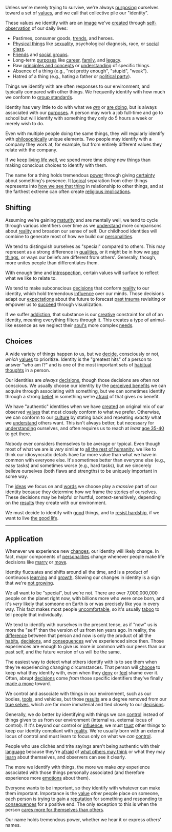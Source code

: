 
Unless we're merely trying to survive, we're always [purposing](purpose.md) ourselves toward a set of [values](values.md), and we call that collective pile our "identity".

These values we identify with are an [image](image.md) we've [created](creations.md) through [self-observation](awareness.md) of our daily lives:

- Pastimes, consumer goods, [trends](trends.md), and heroes.
- [Physical things](reality.md) like [sexuality](gender.md), psychological diagnosis, race, or [social class](classes.md).
- [Friends](people-friends.md) and [social groups](groups-member.md).
- Long-term [purposes](purpose.md) like [career](jobs-1_why.md), [family](people-family.md), and [legacy](legacy.md).
- Raw [principles and concepts](values.md) or [understanding](understanding.md) of specific things.
- Absence of a thing (e.g., "not pretty enough", "stupid", "weak").
- Hatred of a thing (e.g., hating a father or [political party](politics-conservativeliberal.md)).

Things we identify with are often responses to our environment, and typically compared with other things. We frequently identify with how much we conform to [group standards](rules.md).

Identity has very little to do with what we *[are](humanity.md)* or [are doing](mind-creativity-results.md), but is always associated with our [purposes](purpose.md). A person may work a job full-time and go to school but will identify with something they only do 5 hours a week or merely wish to do.

Even with multiple people doing the same things, they will regularly identify with [philosophically](philosophy.md) unique elements. Two people may identify with a company they work at, for example, but from entirely different values they relate with the company.

If we keep [living life well](goodlife.md), we spend more time *doing* new things than making conscious choices to identify with them.

The name for a thing holds tremendous [power](power.md) through giving [certainty](understanding-certainty.md) about something's presence. It [logical](logic.md) separation from other things represents into [how we see that thing](image.md) in relationship to other things, and at the farthest extreme can often create [religious implications](religion.md).

## Shifting

Assuming we're gaining [maturity](maturity.md) and are mentally well, we tend to cycle through various identifiers over time as we [understand](understanding.md) more comparisons about [reality](reality.md) and broaden our sense of self. Our childhood identities will combine to generate most of how we build our [personalities](personality.md).

We tend to distinguish ourselves as "special" compared to others. This may represent as a strong difference in [qualities](values.md), or it might be in how we [see things](image.md), or ways our beliefs are different from others'. Generally, though, more unites people than differentiates them.

With enough time and [introspection](awareness.md), certain values will surface to reflect what we like to relate to.

We tend to make subconscious [decisions](decisions.md) that conform [reality](reality.md) to our identity, which hold tremendous [influence](influence.md) over our minds. Those decisions adapt our [expectations](imagination.md) about the future to forecast [past trauma](hardship-ptsd.md) revisiting or empower us to [succeed](success-1_why.md) through visualization.

If we suffer [addiction](addiction.md), that substance is our [creative](mind-creativity.md) constraint for *all* of an identity, meaning everything filters through it. This creates a type of animal-like essence as we neglect their [soul's](humanity.md) more complex [needs](meaning-checklist.md).

## Choices

A wide variety of things happen *to* us, but we [decide](decisions.md), consciously or not, *which* [values](values.md) to prioritize. Identity is the "greatest hits" of a person to answer "who am I?" and is one of the most important sets of [habitual thoughts](habits.md) in a person.

Our identities are *always* [decisions](decisions.md), though those decisions are often not conscious. We usually choose our identity by the [perceived benefits](purpose.md) we can acquire through associating with something, but we can sometimes identify through a strong [belief](understanding-certainty.md) in something we're [afraid](mind-feelings-fear.md) of that gives *no* benefit.

We have "authentic" identities when we have [created](mind-creativity.md) an original mix of our observed [values](values.md) that most closely conform to what we prefer. Otherwise, we can conform to our [culture](culture.md) by stating back and repeating *exactly* what we [understand](understanding.md) others want. This isn't always better, but necessary for [understanding](understanding.md) ourselves, and often requires us to reach at *least* [age 35-40](maturity.md) to get there.

Nobody ever considers themselves to be average or typical. Even though most of what we are is *very* similar to [all the rest of humanity](humanity-universals.md), we like to think our idiosyncratic details have far more value than what we have in common with everyone else. It's sometimes better than everyone else (e.g., easy tasks) and sometimes worse (e.g., hard tasks), but we sincerely believe ourselves (both flaws and strengths) to be uniquely important in some way.

The [ideas](values.md) we focus on and [words](language.md) we choose play a *massive* part of our identity because they determine how we frame the [stories](stories.md) of ourselves. These decisions may be helpful or hurtful, context-sensitively, depending on the [results](mind-creativity-results.md) they create with our environment.

We must decide to identify with [good](morality.md) things, and to [resist hardship](hardship.md), if we want to live [the good life](goodlife.md).

* * * * *

## Application

Whenever we experience new [changes](changes.md), our identity will likely change. In fact, major components of [personalities](personality.md) change whenever people make life decisions like [marry](relationships-3_marriage.md) or [move](home-moving.md).

Identity fluctuates and shifts around all the time, and is a product of continuous [learning](understanding.md) and [growth](changes.md). Slowing our changes in identity is a sign that we're [not growing](meaning.md).

We all want to be "special", but we're not. There are over 7,000,000,000 people on the planet right now, with billions more who were once born, and it's *very* likely that someone on Earth is or was precisely like you in every way. This fact makes most people [uncomfortable](mind-feelings.md), so it's usually [taboo](morality-taboo.md) to tell people that individually.

We tend to identify with ourselves in the present tense, as if "now" us is more the "self" than the version of us from ten years ago. In reality, the [difference](changes.md) between that person and now is only the product of all the [habits](habits.md), [decisions](decisions.md), and [consequences](mind-creativity-results.md) we've experienced since then. Those experiences are enough to give us more in common with our peers than our past self, and the future version of us will be the same.

The easiest way to detect what others identify with is to see them when they're experiencing changing circumstances. That person will [choose](decisions.md) to keep what they identify with, even when they [deny](image-distortion.md) or [feel](mind-feelings.md) shame over it. Often, abrupt [decisions](decisions.md) come *from* those specific identifiers they've finally [made a move](mind-creativity-results.md) toward.

We control and associate with things in our environment, such as our bodies, [tools](technology.md), and vehicles, but those [results](mind-creativity-results.md) are a degree removed from our [true selves](humanity.md), which are far more immaterial and tied closely to our [decisions](decisions.md).

Generally, we do better by identifying with things we can [control](mind-creativity-results.md) instead of things given to us from our environment (internal vs. external locus of control). If it's beyond our control or [influence](influence.md), we must [trust](understanding-certainty.md) other things to keep our identity compliant with [reality](reality.md). We're usually born with an external locus of control and must learn to focus only on what we *can* [control](mind-creativity-results.md).

People who use clichés and trite sayings aren't being authentic with their [language](language.md) because they're [afraid](mind-feelings-fear.md) of [what others may think](morality-taboo.md) or what they may [learn](understanding.md) about themselves, and observers can see it clearly.

The more we identify with things, the more we make *any* experience associated with those things personally associated (and therefore experience more [emotions](mind-feelings.md) about them).

Everyone wants to be important, so they identify with whatever can make them important. Importance is the [value](purpose.md) *other* people place on someone, each person is trying to gain a [reputation](image.md) for something and responding to [consequences](mind-creativity-results.md) for a positive end. The only exception to this is when the person [cares more for themselves than others](morality-evil.md).

Our name holds tremendous power, whether we hear it or express others' names.
